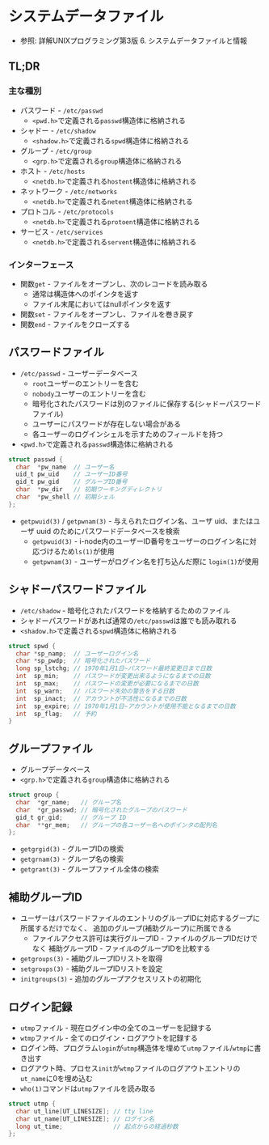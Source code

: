 # システムデータファイル
- 参照: 詳解UNIXプログラミング第3版 6. システムデータファイルと情報

## TL;DR
### 主な種別
- パスワード - `/etc/passwd`
  - `<pwd.h>`で定義される`passwd`構造体に格納される
- シャドー - `/etc/shadow`
  - `<shadow.h>`で定義される`spwd`構造体に格納される
- グループ - `/etc/group`
  - `<grp.h>`で定義される`group`構造体に格納される
- ホスト - `/etc/hosts`
  - `<netdb.h>`で定義される`hostent`構造体に格納される
- ネットワーク - `/etc/networks`
  - `<netdb.h>`で定義される`netent`構造体に格納される
- プロトコル - `/etc/protocols`
  - `<netdb.h>`で定義される`protoent`構造体に格納される
- サービス - `/etc/services`
  - `<netdb.h>`で定義される`servent`構造体に格納される

### インターフェース
- 関数`get` - ファイルをオープンし、次のレコードを読み取る
  - 通常は構造体へのポインタを返す
  - ファイル末尾においてはnullポインタを返す
- 関数`set` - ファイルをオープンし、ファイルを巻き戻す
- 関数`end` - ファイルをクローズする

## パスワードファイル
- `/etc/passwd` - ユーザーデータベース
  - `root`ユーザーのエントリーを含む
  - `nobody`ユーザーのエントリーを含む
  - 暗号化されたパスワードは別のファイルに保存する(シャドーパスワードファイル)
  - ユーザーにパスワードが存在しない場合がある
  - 各ユーザーのログインシェルを示すためのフィールドを持つ
- `<pwd.h>`で定義される`passwd`構造体に格納される
```c
struct passwd {
  char  *pw_name  // ユーザー名
  uid_t pw_uid    // ユーザーID番号
  gid_t pw_gid    // グループID番号
  char  *pw_dir   // 初期ワーキングディレクトリ
  char  *pw_shell // 初期シェル
};
```
- `getpwuid(3)` / `getpwnam(3)` - 与えられたログイン名、ユーザ uid、またはユーザ uuid のためにパスワードデータベースを検索
  - `getpwuid(3)` - i-node内のユーザーID番号をユーザーのログイン名に対応づけるため`ls(1)`が使用
  - `getpwnam(3)` - ユーザーがログイン名を打ち込んだ際に
  `login(1)`が使用

## シャドーパスワードファイル
- `/etc/shadow` - 暗号化されたパスワードを格納するためのファイル
- シャドーパスワードがあれば通常の`/etc/passwd`は誰でも読み取れる
- `<shadow.h>`で定義される`spwd`構造体に格納される
```c
struct spwd {
  char *sp_namp;  // ユーザーログイン名
  char *sp_pwdp;  // 暗号化されたパスワード
  long sp_lstchg; // 1970年1月1日~パスワード最終変更日まで日数
  int  sp_min;    // パスワードが変更出来るようになるまでの日数
  int  sp_max;    // パスワードの変更が必要になるまでの日数
  int  sp_warn;   // パスワード失効の警告をする日数
  int  sp_inact;  // アカウントが不活性になるまでの日数
  int  sp_expire; // 1970年1月1日~アカウントが使用不能となるまでの日数
  int  sp_flag;   // 予約
}
```

## グループファイル
- グループデータベース
- `<grp.h>`で定義される`group`構造体に格納される
```c
struct group {
  char  *gr_name;   // グループ名
  char  *gr_passwd; // 暗号化されたグループのパスワード
  gid_t gr_gid;     // グループ ID
  char  **gr_mem;   // グループの各ユーザー名へのポインタの配列名
};
```
- `getgrgid(3)` - グループIDの検索
- `getgrnam(3)` - グループ名の検索
- `getgrant(3)` - グループファイル全体の検索

## 補助グループID
- ユーザーはパスワードファイルのエントリのグループIDに対応するグープに所属するだけでなく、
  追加のグループ(補助グループ)に所属できる
  - ファイルアクセス許可は実行グループID - ファイルのグループIDだけでなく
    補助グループID - ファイルのグループIDを比較する
- `getgroups(3)` - 補助グループIDリストを取得
- `setgroups(3)` - 補助グループIDリストを設定
- `initgroups(3)` - 追加のグループアクセスリストの初期化

## ログイン記録
- `utmp`ファイル - 現在ログイン中の全てのユーザーを記録する
- `wtmp`ファイル - 全てのログイン・ログアウトを記録する
- ログイン時、プログラム`login`が`utmp`構造体を埋めて`utmp`ファイル/`wtmp`に書き出す
- ログアウト時、プロセス`init`が`wtmp`ファイルのログアウトエントリの`ut_name`に0を埋め込む
- `who(1)`コマンドは`utmp`ファイルを読み取る
```c
struct utmp {
  char ut_line[UT_LINESIZE]; // tty line
  char ut_name[UT_LINESIZE]; // ログイン名
  long ut_time;              // 起点からの経過秒数
};
```
